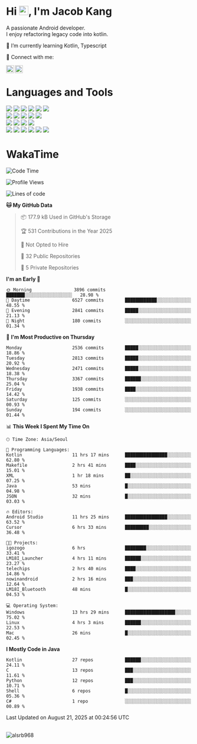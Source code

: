 # Hi <img src="https://media.giphy.com/media/hvRJCLFzcasrR4ia7z/giphy.gif" width="25px">, I'm Jacob Kang
A passionate Android developer.
</br>
I enjoy refactoring legacy code into kotlin.

🌱 I’m currently learning Kotlin, Typescript

🤝 Connect with me:

<a href="https://www.linkedin.com/in/minkyu-kang-b7477b1b2/"><img align="left" src="https://raw.githubusercontent.com/yushi1007/yushi1007/main/images/linkedin.svg" alt="Minkyu Kang | LinkedIn" width="21px"/></a>
<a href="https://www.instagram.com/_jacob_kang/"><img align="left" src="https://raw.githubusercontent.com/yushi1007/yushi1007/main/images/instagram.svg" alt="Jacob Kang | Instagram" width="21px"/></a>

</br>

# Languages and Tools

<div align="left">
<img src="https://img.shields.io/badge/java-007396?logo=java&logoColor=white"/>
<img src="https://img.shields.io/badge/kotlin-7F52FF?logo=kotlin&logoColor=white"/>
<img src="https://img.shields.io/badge/python-3776AB?logo=python&logoColor=white"/>
<img src="https://img.shields.io/badge/bash shell-4EAA25?logo=gnubash&logoColor=white"/>
<img src="https://img.shields.io/badge/c-A8B9CC?logo=c&logoColor=white"/>
<img src="https://img.shields.io/badge/c++-00599C?logo=c%2b%2b&logoColor=white"/>
</div>
<div align="left">
<img src="https://img.shields.io/badge/git-F05032?logo=git&logoColor=white"/>
<img src="https://img.shields.io/badge/github-181717?logo=github&logoColor=white"/>
<img src="https://img.shields.io/badge/mysql-4479A1?logo=mysql&logoColor=white"/>
<img src="https://img.shields.io/badge/sqlite-003B57?logo=sqlite&logoColor=white"/>
<img src="https://img.shields.io/badge/amazon AWS-232F3E?logo=amazonaws&logoColor=white"/>
</div>
<div align="left">
<img src="https://img.shields.io/badge/android-3DDC84?logo=android&logoColor=white"/>
<img src="https://img.shields.io/badge/linux-FCC624?logo=linux&logoColor=white"/>
<img src="https://img.shields.io/badge/flask-000000?logo=flask&logoColor=white"/>
<img src="https://img.shields.io/badge/arduino-00979D?logo=arduino&logoColor=white"/>
</div>
<div align="left">
<img src="https://img.shields.io/badge/slack-4A154B?logo=slack&logoColor=white"/>
<img src="https://img.shields.io/badge/notion-000000?logo=notion&logoColor=white"/>
<img src="https://img.shields.io/badge/jira-0052CC?logo=jira&logoColor=white"/>
<img src="https://img.shields.io/badge/postman-FF6C37?logo=postman&logoColor=white"/>
<img src="https://img.shields.io/badge/intellij-000000?logo=intellijidea&logoColor=white"/>
<img src="https://img.shields.io/badge/pycharm-000000?logo=pycharm&logoColor=white"/>
</div>

# WakaTime

<!--START_SECTION:waka-->
![Code Time](http://img.shields.io/badge/Code%20Time-5%2C207%20hrs%207%20mins-blue)

![Profile Views](http://img.shields.io/badge/Profile%20Views-3-blue)

![Lines of code](https://img.shields.io/badge/From%20Hello%20World%20I%27ve%20Written-5.7%20million%20lines%20of%20code-blue)

**🐱 My GitHub Data** 

> 📦 177.9 kB Used in GitHub's Storage 
 > 
> 🏆 531 Contributions in the Year 2025
 > 
> 🚫 Not Opted to Hire
 > 
> 📜 32 Public Repositories 
 > 
> 🔑 5 Private Repositories 
 > 
**I'm an Early 🐤** 

```text
🌞 Morning                3896 commits        ███████░░░░░░░░░░░░░░░░░░   28.98 % 
🌆 Daytime                6527 commits        ████████████░░░░░░░░░░░░░   48.55 % 
🌃 Evening                2841 commits        █████░░░░░░░░░░░░░░░░░░░░   21.13 % 
🌙 Night                  180 commits         ░░░░░░░░░░░░░░░░░░░░░░░░░   01.34 % 
```
📅 **I'm Most Productive on Thursday** 

```text
Monday                   2536 commits        █████░░░░░░░░░░░░░░░░░░░░   18.86 % 
Tuesday                  2813 commits        █████░░░░░░░░░░░░░░░░░░░░   20.92 % 
Wednesday                2471 commits        █████░░░░░░░░░░░░░░░░░░░░   18.38 % 
Thursday                 3367 commits        ██████░░░░░░░░░░░░░░░░░░░   25.04 % 
Friday                   1938 commits        ████░░░░░░░░░░░░░░░░░░░░░   14.42 % 
Saturday                 125 commits         ░░░░░░░░░░░░░░░░░░░░░░░░░   00.93 % 
Sunday                   194 commits         ░░░░░░░░░░░░░░░░░░░░░░░░░   01.44 % 
```


📊 **This Week I Spent My Time On** 

```text
🕑︎ Time Zone: Asia/Seoul

💬 Programming Languages: 
Kotlin                   11 hrs 17 mins      ████████████████░░░░░░░░░   62.80 % 
Makefile                 2 hrs 41 mins       ████░░░░░░░░░░░░░░░░░░░░░   15.01 % 
XML                      1 hr 18 mins        ██░░░░░░░░░░░░░░░░░░░░░░░   07.25 % 
Java                     53 mins             █░░░░░░░░░░░░░░░░░░░░░░░░   04.98 % 
JSON                     32 mins             █░░░░░░░░░░░░░░░░░░░░░░░░   03.03 % 

🔥 Editors: 
Android Studio           11 hrs 25 mins      ████████████████░░░░░░░░░   63.52 % 
Cursor                   6 hrs 33 mins       █████████░░░░░░░░░░░░░░░░   36.48 % 

🐱‍💻 Projects: 
igozogo                  6 hrs               ████████░░░░░░░░░░░░░░░░░   33.41 % 
LM18I_Launcher           4 hrs 11 mins       ██████░░░░░░░░░░░░░░░░░░░   23.27 % 
telechips                2 hrs 40 mins       ████░░░░░░░░░░░░░░░░░░░░░   14.86 % 
nowinandroid             2 hrs 16 mins       ███░░░░░░░░░░░░░░░░░░░░░░   12.64 % 
LM18I_Bluetooth          48 mins             █░░░░░░░░░░░░░░░░░░░░░░░░   04.53 % 

💻 Operating System: 
Windows                  13 hrs 29 mins      ███████████████████░░░░░░   75.02 % 
Linux                    4 hrs 3 mins        ██████░░░░░░░░░░░░░░░░░░░   22.53 % 
Mac                      26 mins             █░░░░░░░░░░░░░░░░░░░░░░░░   02.45 % 
```

**I Mostly Code in Java** 

```text
Kotlin                   27 repos            ██████░░░░░░░░░░░░░░░░░░░   24.11 % 
C                        13 repos            ███░░░░░░░░░░░░░░░░░░░░░░   11.61 % 
Python                   12 repos            ███░░░░░░░░░░░░░░░░░░░░░░   10.71 % 
Shell                    6 repos             █░░░░░░░░░░░░░░░░░░░░░░░░   05.36 % 
C#                       1 repo              ░░░░░░░░░░░░░░░░░░░░░░░░░   00.89 % 
```




 Last Updated on August 21, 2025 at 00:24:56 UTC
<!--END_SECTION:waka-->

</br>

<div align="left">
<img align="left" src="https://github-readme-stats.vercel.app/api/top-langs?username=alsrb968&show_icons=true&locale=en&layout=compact&theme=dark" alt="alsrb968" />
</div>
